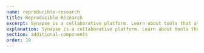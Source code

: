 ```yaml
---
name: reproducible-research
title: Reproducible Research
excerpt: Synapse is a collaborative platform. Learn about tools that allow this, such as Discussion threads and Wikis.
explanation: Synapse is a collaborative platform. Learn about tools that allow this, such as Discussion threads and Wikis.
section: additional-components
order: 10
---
```

